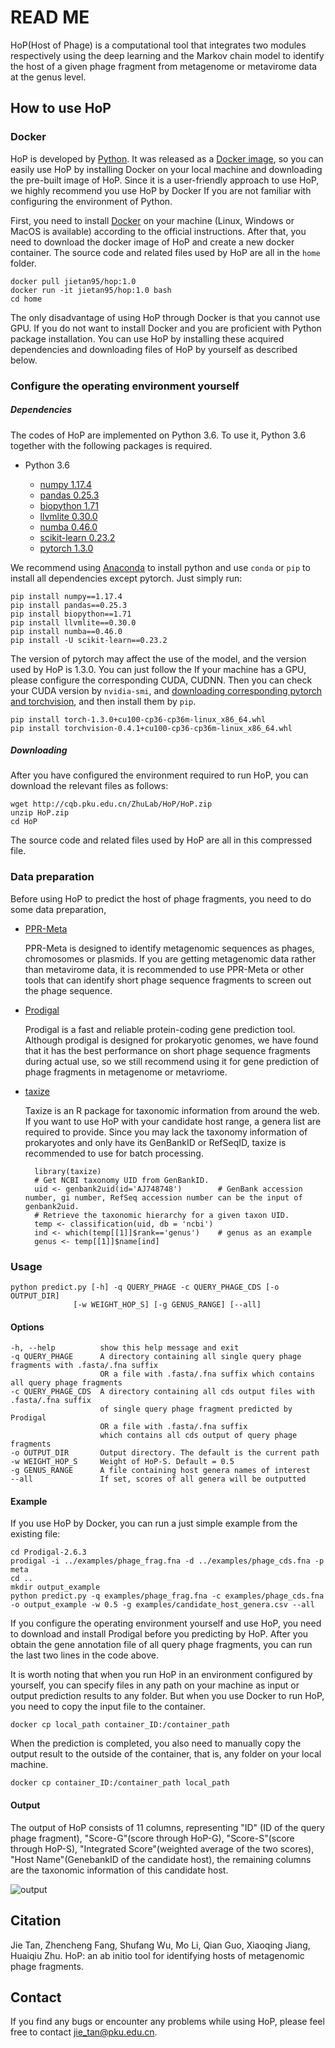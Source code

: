 # READ ME
HoP(Host of Phage) is a computational tool that integrates two modules respectively using the deep learning and the Markov chain model to identify the host of a given phage fragment from metagenome or metavirome data at the genus level.  

## How to use HoP

### Docker

HoP is developed by [Python](https://www.python.org/). It was released as a [Docker image](https://hub.docker.com/repository/docker/jietan95/hop), so you can easily use HoP by installing Docker on your local machine and downloading the pre-built image of HoP. Since it is a user-friendly approach to use HoP, we highly recommend you use HoP by Docker If you are not familiar with configuring the environment of Python.

First, you need to install [Docker](https://www.docker.com/) on your machine (Linux, Windows or MacOS is available) according to the official instructions. After that, you need to download the docker image of HoP and create a new docker container. The source code and related files used by HoP are all in the `home` folder. 

	docker pull jietan95/hop:1.0
	docker run -it jietan95/hop:1.0 bash
	cd home
  

The only disadvantage of using HoP through Docker is that you cannot use GPU. If you do not want to install Docker and you are proficient with Python package installation. You can use HoP by installing these acquired dependencies and downloading files of HoP by yourself as described below. 

### Configure the operating environment yourself
##### Dependencies

The codes of HoP are implemented on Python 3.6. To use it, Python 3.6 together with the following packages is required.

- Python 3.6

	+ [numpy 1.17.4](https://pypi.org/project/numpy/)
	+ [pandas 0.25.3](https://pypi.org/project/pandas/)
	+ [biopython 1.71](https://pypi.org/project/biopython/)
	+ [llvmlite 0.30.0](https://pypi.org/project/llvmlite/)
	+ [numba 0.46.0](https://pypi.org/project/numba/)
	+ [scikit-learn 0.23.2](https://scikit-learn.org/stable/index.html)
	+ [pytorch 1.3.0](https://pytorch.org/)

We recommend using [Anaconda](https://www.anaconda.com/) to install python and use `conda` or `pip` to install all dependencies except pytorch. Just simply run:

	pip install numpy==1.17.4
	pip install pandas==0.25.3
	pip install biopython==1.71
	pip install llvmlite==0.30.0
	pip install numba==0.46.0
	pip install -U scikit-learn==0.23.2
	
The version of pytorch may affect the use of the model, and the version used by HoP is 1.3.0. You can just follow the If your machine has a GPU, please configure the corresponding CUDA, CUDNN. Then you can check your CUDA version by `nvidia-smi`, and [downloading corresponding pytorch and torchvision](https://download.pytorch.org/whl/cu100/torch_stable.html), and then install them by `pip`.

	pip install torch-1.3.0+cu100-cp36-cp36m-linux_x86_64.whl
	pip install torchvision-0.4.1+cu100-cp36-cp36m-linux_x86_64.whl


##### Downloading
	
After you have configured the environment required to run HoP, you can download the relevant files as follows:

	wget http://cqb.pku.edu.cn/ZhuLab/HoP/HoP.zip
	unzip HoP.zip
	cd HoP

The source code and related files used by HoP are all in this compressed file.

### Data preparation

Before using HoP to predict the host of phage fragments, you need to do some data preparation, 

- [PPR-Meta](http://cqb.pku.edu.cn/ZhuLab/PPR_Meta/)

	PPR-Meta is designed to identify metagenomic sequences as phages, chromosomes or plasmids. If you are getting metagenomic data rather than metavirome data, it is recommended to use PPR-Meta or other tools that can identify short phage sequence fragments to screen out the phage sequence. 

- [Prodigal](https://github.com/hyattpd/Prodigal)

	Prodigal is a fast and reliable protein-coding gene prediction tool. Although prodigal is designed for prokaryotic genomes, we have found that it has the best performance on short phage sequence fragments during actual use, so we still recommend using it for gene prediction of phage fragments in metagenome or metavriome.

- [taxize](https://www.rdocumentation.org/packages/taxize/versions/0.9.99)

	Taxize is an R package for taxonomic information from around the web. If you want to use HoP with your candidate host range, a genera list are required to provide. Since you may lack the taxonomy information of prokaryotes and only have its GenBankID or RefSeqID, taxize is recommended to use for batch processing.
	
		library(taxize)
		# Get NCBI taxonomy UID from GenBankID.
		uid <- genbank2uid(id='AJ748748')        # GenBank accession number, gi number, RefSeq accession number can be the input of genbank2uid.
		# Retrieve the taxonomic hierarchy for a given taxon UID.
		temp <- classification(uid, db = 'ncbi')  
		ind <- which(temp[[1]]$rank=='genus')    # genus as an example  
		genus <- temp[[1]]$name[ind]  


### Usage

	python predict.py [-h] -q QUERY_PHAGE -c QUERY_PHAGE_CDS [-o OUTPUT_DIR]
                  [-w WEIGHT_HOP_S] [-g GENUS_RANGE] [--all]

#### Options

	-h, --help          show this help message and exit
	-q QUERY_PHAGE      A directory containing all single query phage fragments with .fasta/.fna suffix 
						OR a file with .fasta/.fna suffix which contains all query phage fragments
	-c QUERY_PHAGE_CDS  A directory containing all cds output files with .fasta/.fna suffix 
						of single query phage fragment predicted by Prodigal 
						OR a file with .fasta/.fna suffix 
						which contains all cds output of query phage fragments
	-o OUTPUT_DIR       Output directory. The default is the current path
	-w WEIGHT_HOP_S     Weight of HoP-S. Default = 0.5
	-g GENUS_RANGE      A file containing host genera names of interest
	--all               If set, scores of all genera will be outputted

#### Example

If you use HoP by Docker, you can run a just simple example from the existing file:

	cd Prodigal-2.6.3
	prodigal -i ../examples/phage_frag.fna -d ../examples/phage_cds.fna -p meta
	cd ..
	mkdir output_example
	python predict.py -q examples/phage_frag.fna -c examples/phage_cds.fna -o output_example -w 0.5 -g examples/candidate_host_genera.csv --all

If you configure the operating environment yourself and use HoP, you need to download and install Prodigal before you predicting by HoP. After you obtain the gene annotation file of all query phage fragments, you can run the last two lines in the code above.

It is worth noting that when you run HoP in an environment configured by yourself, you can specify files in any path on your machine as input or output prediction results to any folder. But when you use Docker to run HoP, you need to copy the input file to the container.

	docker cp local_path container_ID:/container_path

When the prediction is completed, you also need to manually copy the output result to the outside of the container, that is, any folder on your local machine.

	docker cp container_ID:/container_path local_path

#### Output

The output of HoP consists of 11 columns, representing "ID" (ID of the query phage fragment), "Score-G"(score through HoP-G), "Score-S"(score through HoP-S), "Integrated Score"(weighted average of the two scores), "Host Name"(GenebankID of the candidate host), the remaining columns are the taxonomic information of this candidate host. 

![output](https://i.loli.net/2021/01/20/ZW3JuEcGTPqLRVi.png)


## Citation
Jie Tan, Zhencheng Fang, Shufang Wu, Mo Li, Qian Guo, Xiaoqing Jiang, Huaiqiu Zhu. HoP: an ab initio tool for identifying hosts of metagenomic phage fragments.

## Contact
If you find any bugs or encounter any problems while using HoP, please feel free to contact <jie_tan@pku.edu.cn>.


